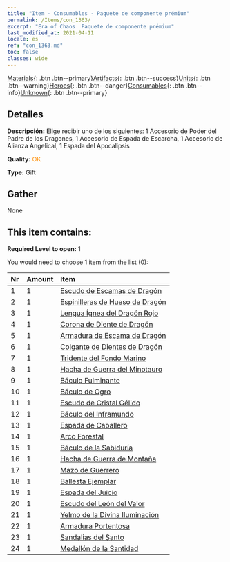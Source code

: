 ```yaml
---
title: "Item - Consumables - Paquete de componente prémium"
permalink: /Items/con_1363/
excerpt: "Era of Chaos  Paquete de componente prémium"
last_modified_at: 2021-04-11
locale: es
ref: "con_1363.md"
toc: false
classes: wide
---
```

 [Materials](/es/Items/){: .btn .btn--primary}[Artifacts](/es/Items/Artifacts/){: .btn .btn--success}[Units](/es/Items/Units/){: .btn .btn--warning}[Heroes](/es/Items/Heroes/){: .btn .btn--danger}[Consumables](/es/Items/Consumables/){: .btn .btn--info}[Unknown](/es/Items/Unknown/){: .btn .btn--primary}

## Detalles
 **Descripción:** Elige recibir uno de los siguientes: 1 Accesorio de Poder del Padre de los Dragones, 1 Accesorio de Espada de Escarcha, 1 Accesorio de Alianza Angelical, 1 Espada del Apocalipsis

 **Quality:** <span style="color: #FF8C00">OK</span>

 **Type:** Gift

## Gather

  None

## This item contains:

 **Required Level to open:** 1

 You would need to choose 1 item from the list (0):

  | Nr | Amount |     Item    |
  |:---|:-------|:------------|
  | 1 | 1 | [Escudo de Escamas de Dragón](/es/Items/art_144/) | 
  | 2 | 1 | [Espinilleras de Hueso de Dragón](/es/Items/art_145/) | 
  | 3 | 1 | [Lengua Ígnea del Dragón Rojo](/es/Items/art_146/) | 
  | 4 | 1 | [Corona de Diente de Dragón](/es/Items/art_147/) | 
  | 5 | 1 | [Armadura de Escama de Dragón](/es/Items/art_148/) | 
  | 6 | 1 | [Colgante de Dientes de Dragón](/es/Items/art_149/) | 
  | 7 | 1 | [Tridente del Fondo Marino](/es/Items/art_160/) | 
  | 8 | 1 | [Hacha de Guerra del Minotauro](/es/Items/art_161/) | 
  | 9 | 1 | [Báculo Fulminante](/es/Items/art_162/) | 
  | 10 | 1 | [Báculo de Ogro](/es/Items/art_163/) | 
  | 11 | 1 | [Escudo de Cristal Gélido](/es/Items/art_164/) | 
  | 12 | 1 | [Báculo del Inframundo](/es/Items/art_165/) | 
  | 13 | 1 | [Espada de Caballero](/es/Items/art_166/) | 
  | 14 | 1 | [Arco Forestal](/es/Items/art_167/) | 
  | 15 | 1 | [Báculo de la Sabiduría](/es/Items/art_168/) | 
  | 16 | 1 | [Hacha de Guerra de Montaña](/es/Items/art_169/) | 
  | 17 | 1 | [Mazo de Guerrero](/es/Items/art_170/) | 
  | 18 | 1 | [Ballesta Ejemplar](/es/Items/art_171/) | 
  | 19 | 1 | [Espada del Juicio](/es/Items/art_150/) | 
  | 20 | 1 | [Escudo del León del Valor](/es/Items/art_151/) | 
  | 21 | 1 | [Yelmo de la Divina Iluminación](/es/Items/art_152/) | 
  | 22 | 1 | [Armadura Portentosa](/es/Items/art_153/) | 
  | 23 | 1 | [Sandalias del Santo](/es/Items/art_154/) | 
  | 24 | 1 | [Medallón de la Santidad](/es/Items/art_155/) | 
